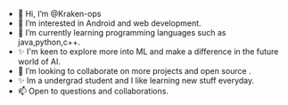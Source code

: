 - 👋 Hi, I’m @Kraken-ops
- 👀 I’m interested in Android and web development.
- 🌱 I’m currently learning programming languages such as java,python,c++.
- ✨ I'm keen to explore more into ML and make a difference in the future world of AI.
- 💞️ I’m looking to collaborate on more projects and open source .
- ✨ Im a undergrad student and I like learning new stuff everyday.
- 📫 Open to questions and collaborations.

<!---
Kraken-ops/Kraken-ops is a ✨ special ✨ repository because its `README.md` (this file) appears on your GitHub profile.
You can click the Preview link to take a look at your changes.
--->
